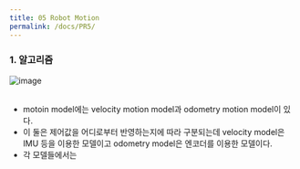 ```yaml
---
title: 05 Robot Motion
permalink: /docs/PR5/
---
```


### 1. 알고리즘 
![image](https://user-images.githubusercontent.com/57220434/179227602-c80adbac-56d6-4f70-b3c4-3607b35b2b69.png)  
<br>
- motoin model에는 velocity motion model과 odometry motion model이 있다.  
- 이 둘은 제어값을 어디로부터 반영하는지에 따라 구분되는데 velocity model은 IMU 등을 이용한 모델이고 odometry model은 엔코더를 이용한 모델이다.  
- 각 모델들에서는 
